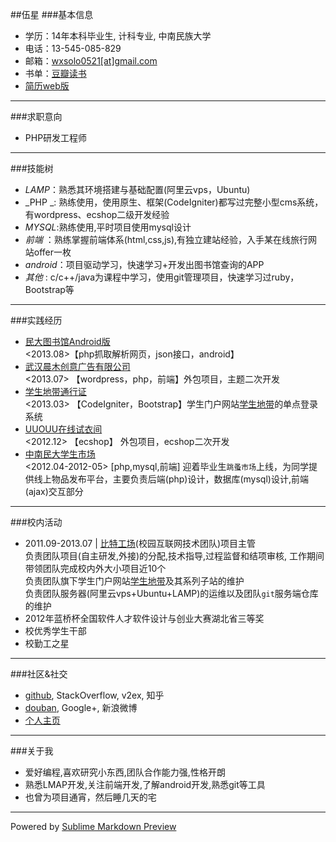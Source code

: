 ##伍星
###基本信息
*	学历：14年本科毕业生, 计科专业, 中南民族大学
*	电话：13-545-085-829
*	邮箱：<a href="mailto:wxsolo0521@gmail.com">wxsolo0521[at]gmail.com</a>
*	书单：[豆瓣读书](http://book.douban.com/people/50297834/)
*	[简历web版](http://www.solome.org/resume_php.html)
---
###求职意向
*	PHP研发工程师

---
###技能树
*	_LAMP_：熟悉其环境搭建与基础配置(阿里云vps，Ubuntu)
*	_PHP _: 熟练使用，使用原生、框架(CodeIgniter)都写过完整小型cms系统，有wordpress、ecshop二级开发经验
*	_MYSQL_:熟练使用,平时项目使用mysql设计
*	_前端_ ：熟练掌握前端体系(html,css,js),有独立建站经验，入手某在线旅行网站offer一枚
*	_android_：项目驱动学习，快速学习+开发出图书馆查询的APP
*	_其他_ : c/c++/java为课程中学习，使用git管理项目，快速学习过ruby，Bootstrap等
---
###实践经历
*	[民大图书馆Android版](http://solome.org/app/lib.apk)  
	<2013.08>【php抓取解析网页，json接口，android】
*	[武汉晨木创意广告有限公司](http://www.whchenmu.com/)  
	<2013.07> 【wordpress，php，前端】外包项目，主题二次开发
*	[学生地带通行证](http://2012.stuzone.com/user/login/)  
	<2013.03> 【CodeIgniter，Bootstrap】学生门户网站[学生地带](http://www.stuzone.com/)的单点登录系统
*	[UUOUU在线试衣间](http://uuouu.net/)  
	<2012.12> 【ecshop】 外包项目，ecshop二次开发
*	[中南民大学生市场](http://market.stuzone.com/)  
	<2012.04-2012-05> [php,mysql,前端] 迎着毕业生`跳蚤市场`上线，为同学提供线上物品发布平台，主要负责后端(php)设计，数据库(mysql)设计,前端(ajax)交互部分
---
###校内活动
*	2011.09-2013.07 | [比特工场](http://bitworkshop.net/)(校园互联网技术团队)项目主管  
	负责团队项目(自主研发,外接)的分配,技术指导,过程监督和结项审核, 工作期间带领团队完成校内外大小项目近10个  
	负责团队旗下学生门户网站[学生地带](http://www.stuzone.com/)及其系列子站的维护  
	负责团队服务器(阿里云vps+Ubuntu+LAMP)的运维以及团队`git`服务端仓库的维护
*	2012年蓝桥杯全国软件人才软件设计与创业大赛湖北省三等奖
*	校优秀学生干部
*	校勤工之星
---
###社区&社交
*	[github](https://github.com/wxsolo), StackOverflow, v2ex, 知乎
*	[douban](http://www.douban.com/people/50297834/), Google+, 新浪微博
*	[个人主页](http://www.solome.org/)
---
###关于我
*	爱好编程,喜欢研究小东西,团队合作能力强,性格开朗
*	熟悉LMAP开发,关注前端开发,了解android开发,熟悉git等工具
*	也曾为项目通宵，然后睡几天的宅
---
Powered by [Sublime Markdown Preview](https://github.com/revolunet/sublimetext-markdown-preview)
